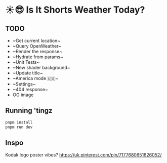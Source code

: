 # ☀️😎 Is It Shorts Weather Today?

## TODO

- ~Get current location~
- ~Query OpenWeather~
- ~Render the response~
- ~Hydrate from params~
- ~Unit Tests~
- ~New shader background~
- ~Update title~
- ~America mode 🇺🇸~
- ~Settings~
- ~404 response~
- OG image

## Running 'tingz

```bash
pnpm install
pnpm run dev
```

## Inspo

Kodak logo poster vibes? https://uk.pinterest.com/pin/7177680651626052/
